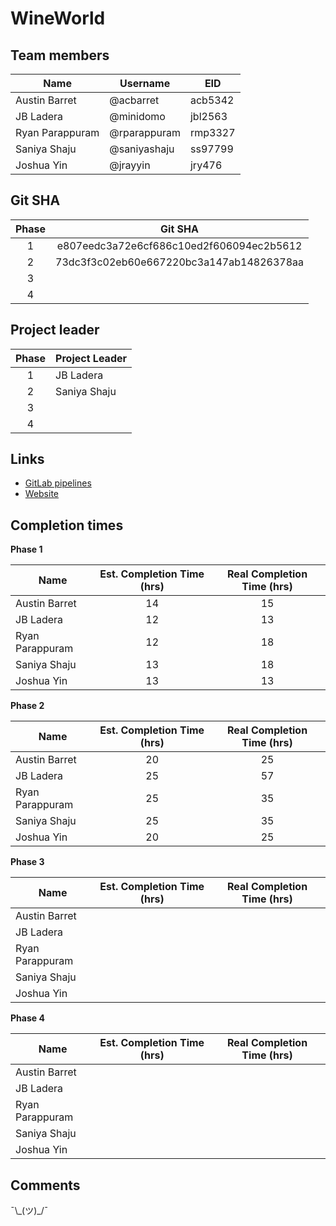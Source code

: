 # WineWorld

## Team members

| Name            | Username     | EID     |
| --------------- | ------------ | ------- |
| Austin Barret   | @acbarret    | acb5342 |
| JB Ladera       | @minidomo    | jbl2563 |
| Ryan Parappuram | @rparappuram | rmp3327 |
| Saniya Shaju    | @saniyashaju | ss97799 |
| Joshua Yin      | @jrayyin     | jry476  |

## Git SHA

| Phase |                 Git SHA                  |
| :---: | :--------------------------------------: |
|   1   | e807eedc3a72e6cf686c10ed2f606094ec2b5612 |
|   2   | 73dc3f3c02eb60e667220bc3a147ab14826378aa |
|   3   |                                          |
|   4   |                                          |

## Project leader

| Phase | Project Leader |
| :---: | -------------- |
|   1   | JB Ladera      |
|   2   | Saniya Shaju   |
|   3   |                |
|   4   |                |

## Links
- [GitLab pipelines](https://gitlab.com/rparappuram/cs373-idb-12/-/pipelines)
- [Website](https://www.wineworld.me/)

## Completion times

**Phase 1**

| Name            | Est. Completion Time (hrs) | Real Completion Time (hrs) |
| --------------- | :------------------------: | :------------------------: |
| Austin Barret   |             14             |             15             |
| JB Ladera       |             12             |             13             |
| Ryan Parappuram |             12             |             18             |
| Saniya Shaju    |             13             |             18             |
| Joshua Yin      |             13             |             13             |

**Phase 2**

| Name            | Est. Completion Time (hrs) | Real Completion Time (hrs) |
| --------------- | :------------------------: | :------------------------: |
| Austin Barret   |             20             |             25             |
| JB Ladera       |             25             |             57             |
| Ryan Parappuram |             25             |             35             |
| Saniya Shaju    |             25             |             35             |
| Joshua Yin      |             20             |             25             |

**Phase 3**

| Name            | Est. Completion Time (hrs) | Real Completion Time (hrs) |
| --------------- | :------------------------: | :------------------------: |
| Austin Barret   |                            |                            |
| JB Ladera       |                            |                            |
| Ryan Parappuram |                            |                            |
| Saniya Shaju    |                            |                            |
| Joshua Yin      |                            |                            |

**Phase 4**

| Name            | Est. Completion Time (hrs) | Real Completion Time (hrs) |
| --------------- | :------------------------: | :------------------------: |
| Austin Barret   |                            |                            |
| JB Ladera       |                            |                            |
| Ryan Parappuram |                            |                            |
| Saniya Shaju    |                            |                            |
| Joshua Yin      |                            |                            |

## Comments

¯\\\_(ツ)\_/¯
